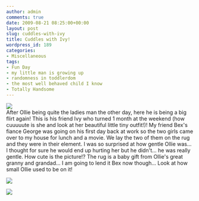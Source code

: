 ```yaml
---
author: admin
comments: true
date: 2009-08-21 08:25:00+00:00
layout: post
slug: cuddles-with-ivy
title: Cuddles with Ivy!
wordpress_id: 189
categories:
- Miscellaneous
tags:
- Fun Day
- my little man is growing up
- randomness in toddlerdom
- the most well behaved child I know
- Totally Handsome
---
```


[![](http://4.bp.blogspot.com/_C-ub7-hXVgE/So5arEoP6YI/AAAAAAAAH3w/eOlAdGzo-NY/s400/IMG_5107.JPG)](http://4.bp.blogspot.com/_C-ub7-hXVgE/So5arEoP6YI/AAAAAAAAH3w/eOlAdGzo-NY/s1600/IMG_5107.JPG)  
After Ollie being quite the ladies man the other day, here he is being a big flirt again!  This is his friend Ivy who turned 1 month at the weekend (how cuuuuute is she and look at her beautiful little tiny outfit!)!  My friend Bex's fiance George was going on his first day back at work so the two girls came over to my house for lunch and a movie.  We lay the two of them on the rug and they were in their element.  I was so surprised at how gentle Ollie was... I thought for sure he would end up hurting her but he didn't... he was really gentle.  How cute is the picture!?  The rug is a baby gift from Ollie's great granny and grandad... I am going to lend it Bex now though...  Look at how small Ollie used to be on it!  
  
[![](http://1.bp.blogspot.com/_C-ub7-hXVgE/So5cX00htNI/AAAAAAAAH34/_ABVCUPy3TY/s400/2611577034_9900a347f6_b.jpg)](http://1.bp.blogspot.com/_C-ub7-hXVgE/So5cX00htNI/AAAAAAAAH34/_ABVCUPy3TY/s1600/2611577034_9900a347f6_b.jpg)

![](https://blogger.googleusercontent.com/tracker/251139911615938991-8114019717991133831?l=www.outmumbered.com)
